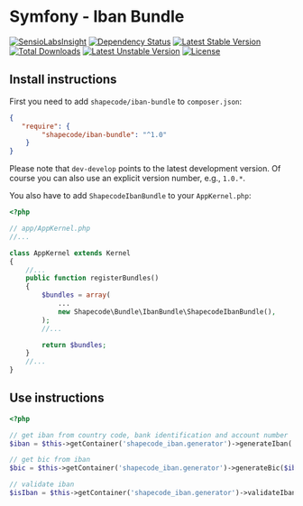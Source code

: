 Symfony - Iban Bundle
=======================

[![SensioLabsInsight](https://insight.sensiolabs.com/projects/9282ff43-72cd-470d-a3c8-917cb07117a9/mini.png)](https://insight.sensiolabs.com/projects/9282ff43-72cd-470d-a3c8-917cb07117a9)
[![Dependency Status](https://www.versioneye.com/user/projects/56c22e0b18b2710036c8d3f7/badge.svg?style=flat)](https://www.versioneye.com/user/projects/56c22e0b18b2710036c8d3f7)
[![Latest Stable Version](https://poser.pugx.org/shapecode/iban-bundle/v/stable)](https://packagist.org/packages/shapecode/iban-bundle) 
[![Total Downloads](https://poser.pugx.org/shapecode/iban-bundle/downloads)](https://packagist.org/packages/shapecode/iban-bundle) 
[![Latest Unstable Version](https://poser.pugx.org/shapecode/iban-bundle/v/unstable)](https://packagist.org/packages/shapecode/iban-bundle) 
[![License](https://poser.pugx.org/shapecode/iban-bundle/license)](https://packagist.org/packages/shapecode/iban-bundle)

Install instructions
--------------------------------

First you need to add `shapecode/iban-bundle` to `composer.json`:

``` json
{
   "require": {
        "shapecode/iban-bundle": "^1.0"
    }
}
```

Please note that `dev-develop` points to the latest development version. Of course you can also use an explicit version number, e.g., `1.0.*`.

You also have to add `ShapecodeIbanBundle` to your `AppKernel.php`:

``` php
<?php

// app/AppKernel.php
//...

class AppKernel extends Kernel
{
    //...
    public function registerBundles()
    {
        $bundles = array(
            ...
            new Shapecode\Bundle\IbanBundle\ShapecodeIbanBundle(),
        );
        //...

        return $bundles;
    }
    //...
}
```

Use instructions
--------------------------------

``` php
<?php

// get iban from country code, bank identification and account number
$iban = $this->getContainer('shapecode_iban.generator')->generateIban('DE', '50010517', '0648489890');

// get bic from iban
$bic = $this->getContainer('shapecode_iban.generator')->generateBic($iban);

// validate iban
$isIban = $this->getContainer('shapecode_iban.generator')->validateIban($iban);
```
